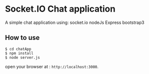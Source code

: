 
# Socket.IO Chat application

A simple chat application using: socket.io nodeJs Express bootstrap3

## How to use

```
$ cd chatApp
$ npm install
$ node server.js

```

open your browser at : `http://localhost:3000`.
